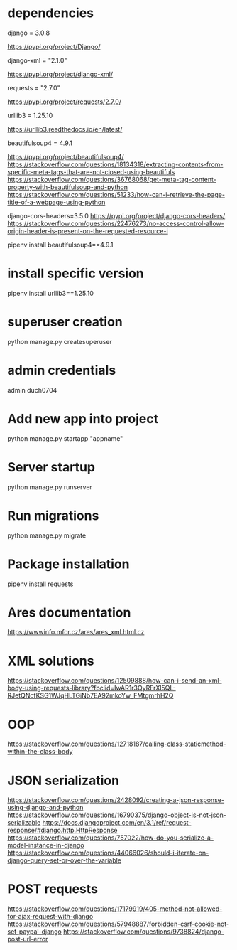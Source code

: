 # dependencies
django = 3.0.8 

https://pypi.org/project/Django/

django-xml = "2.1.0" 

https://pypi.org/project/django-xml/

requests = "2.7.0" 

https://pypi.org/project/requests/2.7.0/

urllib3 = 1.25.10  

https://urllib3.readthedocs.io/en/latest/

beautifulsoup4 = 4.9.1

https://pypi.org/project/beautifulsoup4/
https://stackoverflow.com/questions/18134318/extracting-contents-from-specific-meta-tags-that-are-not-closed-using-beautifuls
https://stackoverflow.com/questions/36768068/get-meta-tag-content-property-with-beautifulsoup-and-python
https://stackoverflow.com/questions/51233/how-can-i-retrieve-the-page-title-of-a-webpage-using-python


django-cors-headers=3.5.0
https://pypi.org/project/django-cors-headers/
https://stackoverflow.com/questions/22476273/no-access-control-allow-origin-header-is-present-on-the-requested-resource-i




pipenv install beautifulsoup4==4.9.1


# install specific version
pipenv install urllib3==1.25.10

# superuser creation

python manage.py createsuperuser


# admin credentials
admin
duch0704

# Add new app into project
python manage.py startapp "appname"

# Server startup
python manage.py runserver 


# Run migrations
python manage.py migrate 


# Package installation
pipenv install requests

# Ares documentation
https://wwwinfo.mfcr.cz/ares/ares_xml.html.cz



# XML solutions

https://stackoverflow.com/questions/12509888/how-can-i-send-an-xml-body-using-requests-library?fbclid=IwAR1r3OyRFrXl5QL-RJetQNcfKSG1WJqHLTGiNb7EA92mkoYw_FMtgmrhH2Q



# OOP 

https://stackoverflow.com/questions/12718187/calling-class-staticmethod-within-the-class-body


# JSON serialization

https://stackoverflow.com/questions/2428092/creating-a-json-response-using-django-and-python
https://stackoverflow.com/questions/16790375/django-object-is-not-json-serializable
https://docs.djangoproject.com/en/3.1/ref/request-response/#django.http.HttpResponse
https://stackoverflow.com/questions/757022/how-do-you-serialize-a-model-instance-in-django
https://stackoverflow.com/questions/44066026/should-i-iterate-on-django-query-set-or-over-the-variable


# POST requests

https://stackoverflow.com/questions/17179919/405-method-not-allowed-for-ajax-request-with-django
https://stackoverflow.com/questions/57948887/forbidden-csrf-cookie-not-set-paypal-django
https://stackoverflow.com/questions/9738824/django-post-url-error
